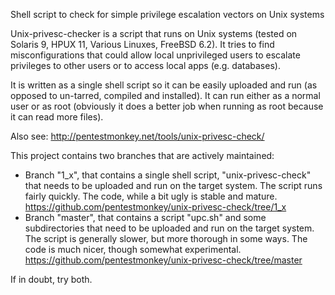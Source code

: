 Shell script to check for simple privilege escalation vectors on Unix systems

Unix-privesc-checker is a script that runs on Unix systems (tested on Solaris 9, HPUX 11, Various Linuxes, FreeBSD 6.2).  It tries to find misconfigurations that could allow local unprivileged users to escalate privileges to other users or to access local apps (e.g. databases).  

It is written as a single shell script so it can be easily uploaded and run (as opposed to un-tarred, compiled and installed).  It can run either as a normal user or as root (obviously it does a better job when running as root because it can read more files).

Also see: http://pentestmonkey.net/tools/unix-privesc-check/

This project contains two branches that are actively maintained:
* Branch "1_x", that contains a single shell script, "unix-privesc-check" that needs to be uploaded and run on the target system.  The script runs fairly quickly.  The code, while a bit ugly is stable and mature.  https://github.com/pentestmonkey/unix-privesc-check/tree/1_x
* Branch "master", that contains a script "upc.sh" and some subdirectories that need to be uploaded and run on the target system.  The script is generally slower, but more thorough in some ways.  The code is much nicer, though somewhat experimental.  https://github.com/pentestmonkey/unix-privesc-check/tree/master

If in doubt, try both.
